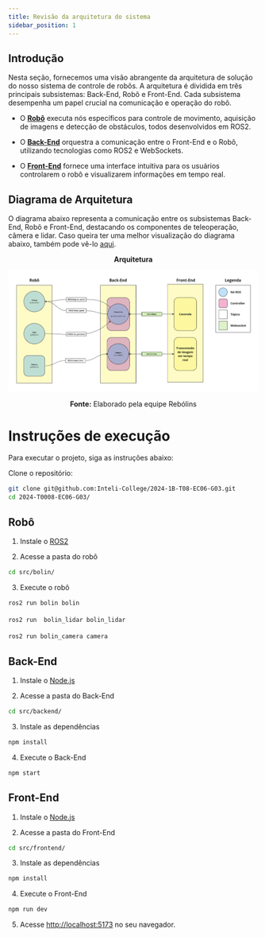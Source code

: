 ```yaml
---
title: Revisão da arquitetura do sistema
sidebar_position: 1
---
```


## Introdução

Nesta seção, fornecemos uma visão abrangente da arquitetura de solução do nosso sistema de controle de robôs. A arquitetura é dividida em três principais subsistemas: Back-End, Robô e Front-End. Cada subsistema desempenha um papel crucial na comunicação e operação do robô.


- O [**Robô**](./Robô) executa nós específicos para controle de movimento, aquisição de imagens e detecção de obstáculos, todos desenvolvidos em ROS2.
- O [**Back-End**](./Back-End) orquestra a comunicação entre o Front-End e o Robô, utilizando tecnologias como ROS2 e WebSockets.

- O [**Front-End**](./Front-End) fornece uma interface intuitiva para os usuários controlarem o robô e visualizarem informações em tempo real.

## Diagrama de Arquitetura

O diagrama abaixo representa a comunicação entre os subsistemas Back-End, Robô e Front-End, destacando os componentes de teleoperação, câmera e lidar. Caso queira ter uma melhor visualização do diagrama abaixo, também pode vê-lo [aqui](https://drive.google.com/file/d/1H0yqpZD8s6u_Ah7Jclvx53MnB_qDc-Hp/view?usp=sharing).

<div align="center">

**Arquitetura**

![Diagrama de Arquitetura](../../../static/img/Diagrama%20de%20arquitetura.png)

**Fonte:** Elaborado pela equipe Rebólins

</div>

# Instruções de execução

Para executar o projeto, siga as instruções abaixo:

Clone o repositório:

```bash
git clone git@github.com:Inteli-College/2024-1B-T08-EC06-G03.git
cd 2024-T0008-EC06-G03/
```

## Robô

1. Instale o [ROS2](https://docs.ros.org/en/humble/Installation.html)

2. Acesse a pasta do robô

```bash
cd src/bolin/
```

3. Execute o robô

```bash
ros2 run bolin bolin

ros2 run  bolin_lidar bolin_lidar

ros2 run bolin_camera camera
```

## Back-End

1. Instale o [Node.js](https://nodejs.org/en/download/)

2. Acesse a pasta do Back-End

```bash
cd src/backend/
```

3. Instale as dependências

```bash
npm install
```

4. Execute o Back-End

```bash
npm start
```

## Front-End

1. Instale o [Node.js](https://nodejs.org/en/download/)

2. Acesse a pasta do Front-End

```bash
cd src/frontend/
```

3. Instale as dependências

```bash
npm install
```

4. Execute o Front-End

```bash
npm run dev
```

5. Acesse [http://localhost:5173](http://localhost:5173) no seu navegador.
